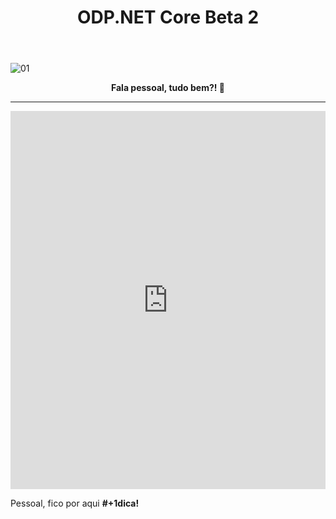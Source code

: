 ﻿---
title: "ODP.NET Core  Beta 2"
comments: true
excerpt_separator: "Ler mais"
categories:
  - Dica
toc: true
toc_label: "Começando"
---

![01]({{site.url}}{{site.baseurl}}/assets/images/oracletopo.jpg)

<center><strong>Fala pessoal, tudo bem?! 🔑 </strong></center>
<hr>
<iframe src="https://www.linkedin.com/embed/feed/update/urn:li:activity:6377118690214707200" height="605" width="504" frameborder="0" allowfullscreen=""></iframe>

Pessoal, fico por aqui <strong>#+1dica!</strong>


